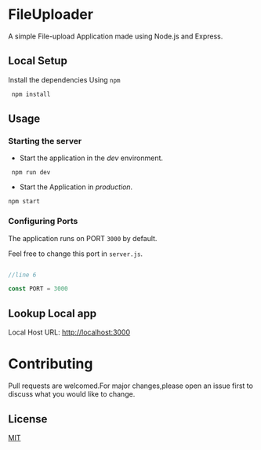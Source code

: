 # FileUploader

A simple File-upload Application made using Node.js and Express. 

## Local Setup

Install the dependencies Using `npm`

```bash
 npm install
```
## Usage

### Starting the server

- Start the application in the *dev* environment.
```
 npm run dev
```

- Start the Application in *production*.
```
npm start
```

### Configuring Ports
The application runs on PORT `3000` by default.

Feel free to change this port in `server.js`.
```javascript

//line 6

const PORT = 3000
```

## Lookup Local app

Local Host URL: [http://localhost:3000](http://localhost:3000)

# Contributing
Pull requests are welcomed.For major changes,please open an issue first to discuss what you would like to change.

## License
[MIT](https://choosealicense.com/licenses/mit/)
